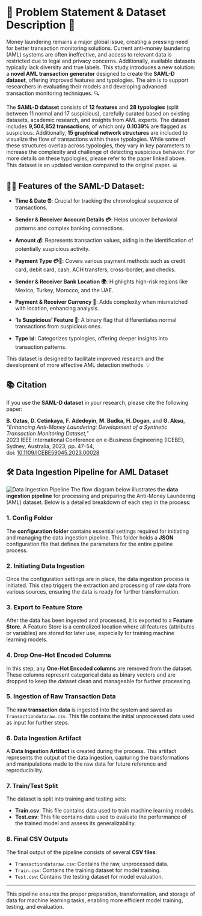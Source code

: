# 🚨 Problem Statement & Dataset Description 🚨

Money laundering remains a major global issue, creating a pressing need for better transaction monitoring solutions. Current anti-money laundering (AML) systems are often ineffective, and access to relevant data is restricted due to legal and privacy concerns. Additionally, available datasets typically lack diversity and true labels. This study introduces a new solution: a **novel AML transaction generator** designed to create the **SAML-D dataset**, offering improved features and typologies. The aim is to support researchers in evaluating their models and developing advanced transaction monitoring techniques. 🔍

The **SAML-D dataset** consists of **12 features** and **28 typologies** (split between 11 normal and 17 suspicious), carefully curated based on existing datasets, academic research, and insights from AML experts. The dataset includes **9,504,852 transactions**, of which only **0.1039%** are flagged as suspicious. Additionally, **15 graphical network structures** are included to visualize the flow of transactions within these typologies. While some of these structures overlap across typologies, they vary in key parameters to increase the complexity and challenge of detecting suspicious behavior. For more details on these typologies, please refer to the paper linked above. This dataset is an updated version compared to the original paper. 📊

## 🧑‍💼 **Features of the SAML-D Dataset**:

- **Time & Date ⏰**: Crucial for tracking the chronological sequence of transactions.
  
- **Sender & Receiver Account Details 💳**: Helps uncover behavioral patterns and complex banking connections.

- **Amount 💰**: Represents transaction values, aiding in the identification of potentially suspicious activity.

- **Payment Type 💳📝**: Covers various payment methods such as credit card, debit card, cash, ACH transfers, cross-border, and checks.

- **Sender & Receiver Bank Location 🌍**: Highlights high-risk regions like Mexico, Turkey, Morocco, and the UAE.

- **Payment & Receiver Currency 💱**: Adds complexity when mismatched with location, enhancing analysis.

- **‘Is Suspicious’ Feature 🚨**: A binary flag that differentiates normal transactions from suspicious ones.

- **Type 📊**: Categorizes typologies, offering deeper insights into transaction patterns.

This dataset is designed to facilitate improved research and the development of more effective AML detection methods. 💡


## 📚 Citation

If you use the **SAML-D dataset** in your research, please cite the following paper:

**B. Oztas**, **D. Cetinkaya**, **F. Adedoyin**, **M. Budka**, **H. Dogan**, and **G. Aksu**,  
*"Enhancing Anti-Money Laundering: Development of a Synthetic Transaction Monitoring Dataset,"*  
2023 IEEE International Conference on e-Business Engineering (ICEBE), Sydney, Australia, 2023, pp. 47-54,  
doi: [10.1109/ICEBE59045.2023.00028](https://ieeexplore.ieee.org/document/10356193)


## 🛠 Data Ingestion Pipeline for AML Dataset

![Data Ingestion Pipeline]("Assets/DataIngestion.png")
The flow diagram below illustrates the **data ingestion pipeline** for processing and preparing the Anti-Money Laundering (AML) dataset. Below is a detailed breakdown of each step in the process:

### 1. **Config Folder**
The **configuration folder** contains essential settings required for initiating and managing the data ingestion pipeline. This folder holds a **JSON** configuration file that defines the parameters for the entire pipeline process.

### 2. **Initiating Data Ingestion**
Once the configuration settings are in place, the data ingestion process is initiated. This step triggers the extraction and processing of raw data from various sources, ensuring the data is ready for further transformation.

### 3. **Export to Feature Store**
After the data has been ingested and processed, it is exported to a **Feature Store**. A Feature Store is a centralized location where all features (attributes or variables) are stored for later use, especially for training machine learning models.

### 4. **Drop One-Hot Encoded Columns**
In this step, any **One-Hot Encoded columns** are removed from the dataset. These columns represent categorical data as binary vectors and are dropped to keep the dataset clean and manageable for further processing.

### 5. **Ingestion of Raw Transaction Data**
The **raw transaction data** is ingested into the system and saved as `Transactiondataraw.csv`. This file contains the initial unprocessed data used as input for further steps.

### 6. **Data Ingestion Artifact**
A **Data Ingestion Artifact** is created during the process. This artifact represents the output of the data ingestion, capturing the transformations and manipulations made to the raw data for future reference and reproducibility.

### 7. **Train/Test Split**
The dataset is split into training and testing sets:
  - **Train.csv**: This file contains data used to train machine learning models.
  - **Test.csv**: This file contains data used to evaluate the performance of the trained model and assess its generalizability.

### 8. **Final CSV Outputs**
The final output of the pipeline consists of several **CSV files**:
  - `Transactiondataraw.csv`: Contains the raw, unprocessed data.
  - `Train.csv`: Contains the training dataset for model training.
  - `Test.csv`: Contains the testing dataset for model evaluation.

---

This pipeline ensures the proper preparation, transformation, and storage of data for machine learning tasks, enabling more efficient model training, testing, and evaluation.

